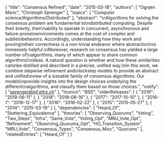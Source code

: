 {
    "title": "Consensus Refined",
    "date": "2015-03-18",
    "authors": [
        "Ognjen Maric",
        "Christoph Sprenger"
    ],
    "topics": [
        "Computer science/Algorithms/Distributed"
    ],
    "abstract": "\nAlgorithms for solving the consensus problem are fundamental to\ndistributed computing. Despite their brevity, their\nability to operate in concurrent, asynchronous and failure-prone\nenvironments comes at the cost of complex and subtle\nbehaviors. Accordingly, understanding how they work and proving\ntheir correctness is a non-trivial endeavor where abstraction\nis immensely helpful.\nMoreover, research on consensus has yielded a large number of\nalgorithms, many of which appear to share common algorithmic\nideas. A natural question is whether and how these similarities can\nbe distilled and described in a precise, unified way.\nIn this work, we combine stepwise refinement and\nlockstep models to provide an abstract and unified\nview of a sizeable family of consensus algorithms. Our models\nprovide insights into the design choices underlying the different\nalgorithms, and classify them based on those choices.",
    "notify": [
        "sprenger@inf.ethz.ch"
    ],
    "licence": "BSD",
    "olderReleases": [
        {
            "2019": "2019-06-11"
        },
        {
            "2018": "2018-08-16"
        },
        {
            "2017": "2017-10-10"
        },
        {
            "2016-1": "2016-12-17"
        },
        {
            "2016": "2016-02-22"
        },
        {
            "2015": "2015-05-27"
        },
        {
            "2014": "2015-03-19"
        }
    ],
    "dependencies": [
        "Heard_Of",
        "Stuttering_Equivalence"
    ],
    "theories": [
        "Observing_Quorums",
        "Voting",
        "Two_Steps",
        "Infra",
        "Same_Vote",
        "Voting_Opt",
        "MRU_Vote_Opt",
        "Refinement",
        "Observing_Quorums_Opt",
        "HO_Transition_System",
        "MRU_Vote",
        "Consensus_Types",
        "Consensus_Misc",
        "Quorums"
    ],
    "relatedEntries": [
        "Heard_Of"
    ]
}
